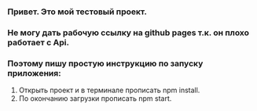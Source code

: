 ### Привет. Это мой тестовый проект.
### Не могу дать рабочую ссылку на github pages т.к. он плохо работает с Api. 
### Поэтому пишу простую инструкцию по запуску приложения:
1. Открыть проект и в терминале прописать npm install.
2. По окончанию загрузки прописать npm start.
